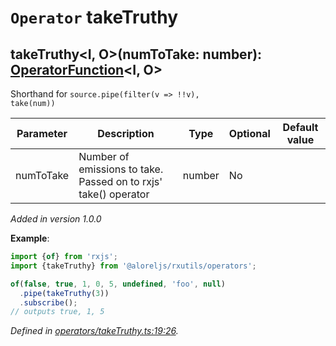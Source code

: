 # `Operator` takeTruthy

## takeTruthy\<I, O>(numToTake: number): [OperatorFunction](https://rxjs.dev/api/index/interface/OperatorFunction)\<I, O>

Shorthand for <code>source.pipe(filter(v => !!v), take(num))</code>

| **Parameter** | **Description** | **Type** | **Optional** | **Default value** |
|---------------|-----------------|----------|--------------|-------------------|
| numToTake | Number of emissions to take. Passed on to rxjs' take() operator | <span>number</span> | No |  |

*Added in version 1.0.0*

**Example**:
```typescript
import {of} from 'rxjs';
import {takeTruthy} from '@aloreljs/rxutils/operators';

of(false, true, 1, 0, 5, undefined, 'foo', null)
  .pipe(takeTruthy(3))
  .subscribe();
// outputs true, 1, 5
```

*Defined in [operators/takeTruthy.ts:19:26](https://github.com/Alorel/rxutils/blob/c49eecf/src/operators/takeTruthy.ts#L19).*